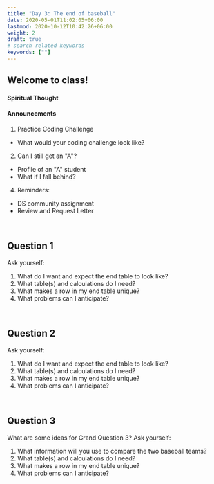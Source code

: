 ```yaml
---
title: "Day 3: The end of baseball"
date: 2020-05-01T11:02:05+06:00
lastmod: 2020-10-12T10:42:26+06:00
weight: 2
draft: true
# search related keywords
keywords: [""]
---
```


## Welcome to class!

#### Spiritual Thought

#### Announcements

1. Practice Coding Challenge
* What would your coding challenge look like?
2. Can I still get an "A"?
* Profile of an "A" student
* What if I fall behind? 
4. Reminders:
* DS community assignment
* Review and Request Letter

<br>

## Question 1

Ask yourself:

1. What do I want and expect the end table to look like?
2. What table(s) and calculations do I need?
3. What makes a row in my end table unique?
4. What problems can I anticipate?

<br>

## Question 2

Ask yourself:

1. What do I want and expect the end table to look like?
2. What table(s) and calculations do I need?
3. What makes a row in my end table unique?
4. What problems can I anticipate?

<br>

## Question 3

What are some ideas for Grand Question 3? Ask yourself:

1. What information will you use to compare the two baseball teams?
2. What table(s) and calculations do I need?
3. What makes a row in my end table unique?
4. What problems can I anticipate?






<!-----------------------------------------
### SQL queries are typed in the following pattern:

```SQL
SELECT -- <columns> and <column calculations>
FROM -- <table name>
  JOIN -- <table name>
  ON -- <columns to join>
WHERE -- <filter condition>
GROUP BY -- <subsets for column calculations>
ORDER BY -- <how the output is returned in sequence>
LIMIT -- <number of rows to return>
```
------------------------------------------->



<!-----------------------------------------------------------------
## Setting up Live Share

<iframe width="560" height="315" src="https://www.youtube.com/embed/oUcc2hp7fDM" frameborder="0" allow="accelerometer; autoplay; clipboard-write; encrypted-media; gyroscope; picture-in-picture" allowfullscreen></iframe>

## Connecting to SQLite: [Lahman SQLite](https://byuistats.github.io/CSE250-Course/data/lahmansbaseballdb.sqlite)

__Download the sqlite file:__ [Lahman sqlite](https://byuistats.github.io/CSE250-Course/data/lahmansbaseballdb.sqlite)


### What is SQLite?

> - [Wikipedia](https://en.wikipedia.org/wiki/SQLite): SQLite is **a popular choice as embedded database software for local/client storage in application software such as web browsers.** It is arguably the most widely deployed database engine, as it is used today by several widespread browsers, operating systems, and embedded systems (such as mobile phones), among others. SQLite has bindings to many programming languages.

> - [SQLite.org](https://www.sqlite.org/about.html): **SQLite is an in-process library that implements a self-contained, serverless, zero-configuration, transactional SQL database engine.** The code for SQLite is in the public domain and is thus free for use for any purpose, commercial or private. SQLite is the most widely deployed database in the world with more applications than we can count, including several high-profile projects.

> - [Codecademy](https://www.codecademy.com/articles/what-is-sqlite): SQLite is a database engine. It is software that allows users to interact with a relational database. In SQLite, a database is stored in a single file — a trait that distinguishes it from other database engines. This fact allows for a great deal of accessibility: copying a database is no more complicated than copying the file that stores the data, sharing a database can mean sending an email attachment.

### Working with SQLite files in Python

```python
# %%
import pandas as pd 
import altair as alt
import numpy as np
import sqlite3

# %%
sqlite_file = 'lahmansbaseballdb.sqlite'
con = sqlite3.connect(sqlite_file)
# %%
# See the tables in the database
table = pd.read_sql_query(
    "SELECT name FROM sqlite_master WHERE type='table'",
    con)
print(table)

```
------------------------------------------------------>




<!---------------------------------------------------------------------------

## Calculating New Columns

#### I want to do a calculation in SQL and return it in a new column in Python

__Use the batting table to show the player and his team, along with his at bats, runs, and a calculated value of `r / ab` that is called `runs_atbat`.__

- __Try do complete the above statement without using the info in the questions below.__

{{< faq "What table do we want to use?">}}

```python
q = '''
SELECT *
FROM batting
LIMIT 5
'''

dw.query('byuidss/cse-250-baseball-database', q).dataframe

```

{{</ faq >}}



{{< faq "What columns do we want to select?">}}

```python
q = '''
SELECT playerid, teamid, ab, r
FROM batting
LIMIT 5
'''

dw.query('byuidss/cse-250-baseball-database', q).dataframe

```

{{</ faq >}}


{{< faq "What calculation do we want to perform?">}}


```python
q = '''
SELECT playerid, teamid, ab, r, r/ab 
FROM batting
LIMIT 5
'''

dw.query('byuidss/cse-250-baseball-database', q).dataframe

```


{{</ faq >}}


{{< faq "What name do we give our calculated column?">}}


```python
q = '''
SELECT playerid, teamid, ab, r, r/ab as runs_atbat
FROM batting
LIMIT 5
'''

dw.query('byuidss/cse-250-baseball-database', q).dataframe

```

{{</ faq >}}

<br>

#### I want to join two tables to help in decision making

__For seasons after 1999, which year had the most players selected as All Stars but didn't play in the All Star game?__

- Provide a summary of how many games, hits, and at bats all the players had in that year's post season.
- The [data dictionary](https://data.world/byuidss/cse-250-baseball-database/workspace/file?filename=readme2014.txt) might help.

```python
import pandas as pd 
import altair as alt
import numpy as np
import datadotworld as dw

baseball_url = 'byuidss/cse-250-baseball-database'
```

{{< faq "What table do we want for All Star information?">}}


```python
# %%
# allstar table

dw.query(baseball_url, 
'''
SELECT *
FROM AllstarFull
WHERE --?
    AND --?
LIMIT 5
''').dataframe

```

{{</ faq >}}



{{< faq "Can you use a groupby to get the counts of players per year?">}}

```python
dw.query(baseball_url, 
'''
SELECT yearid, -- <stuff to calculate>
FROM AllstarFull
WHERE yearid > 1999 
    AND gp != 1
GROUP BY --?
ORDER BY --?
''').dataframe
```

{{</ faq >}}



{{< faq "What table do we want for the post season at bats?">}}

```python
dw.query(baseball_url, 
'''
SELECT *
FROM BattingPost as bp
LIMIT 5
''').dataframe
```

{{</ faq >}}

{{< faq "Can you join the post season batting table and AllStar information?">}}

- __For each player, keep only the at bats, hits, the all star gp, and gameid columns.__
- __Let's only keep players with at least one at bat in the post season.__


```python
dw.query(baseball_url, 
'''
SELECT -- <columns to keep>
FROM BattingPost as bp
JOIN AllstarFull as asf
    ON  -- <two columns for the join>
WHERE bp.yearid > 1999
    AND gp != 1
    AND -- <at bat condition>
LIMIT 15

'''
).dataframe
```
{{</ faq >}}

{{< faq "Let's build the final table">}}


__For seasons after 1999, which year had the most players selected as All Stars but didn't play in the All Star game?__

- Provide a summary of how many games, hits, and at bats all the players had in that year's post season.

```python
dw.query('byuidss/cse-250-baseball-database', 
'''
SELECT -- <lots of calculations>
FROM BattingPost as bp
JOIN AllstarFull as asf
    ON  bp.playerid = asf.playerid AND
        bp.yearid = asf.yearid
WHERE bp.yearid > 1999
    AND gp != 1
    AND ab > 0
GROUP BY -- <column>
ORDER BY -- <column>
'''
).dataframe
```
{{</ faq >}}


<br>
--------------------------------------------------------------------->







<!----------------------------
## Work with a subset in pandas

Often, you can pull a small subset of the data and work through the logic in Python to make sure you are working out the logic correctly.

1. Only want to pull small parts of each table needed.
2. Small part should be a a complete division.  For example, lets use Idaho.
3. Then use Pandas to work out all the table join logic.
4. Check your work against the SQL call.

### How can we check our SQL logic?

> I want to see how much each college player from schools in the west and mountain west has made over their professional career. I want to know the full school name attended and the the Given name of each player.

_Is this query correct?_

```SQL
SELECT cp.playerID, nameGiven, birthYear
    ,cp.schoolID, name_full
    ,SUM(salary) as salary
FROM salaries as sal
JOIN people as p
    ON p.playerID = sal.playerID
JOIN CollegePlaying as cp
    ON p.playerID = cp.playerID
JOIN schools as sc
    ON sc.schoolID = cp.schoolID
WHERE sc.state = 'ID'
GROUP BY cp.playerID, cp.schoolID
ORDER BY name_full
```

```python
pd.read_sql_query(
'''
SELECT cp.playerID, nameGiven, birthYear
    ,cp.schoolID, name_full
    ,SUM(salary) as salary
FROM salaries as sal
JOIN people as p
    ON p.playerID = sal.playerID
JOIN CollegePlaying as cp
    ON p.playerID = cp.playerID
JOIN schools as sc
    ON sc.schoolID = cp.schoolID
WHERE sc.state = 'ID'
GROUP BY cp.playerID, cp.schoolID
ORDER BY name_full
''', con) 
```

#### Let's start here

```python
schools = pd.read_sql_query(
'''
SELECT *
FROM schools
WHERE state = 'ID'
''', con)
```
----------------------------------------------------->



<!--------------------

#### I get SQL and want to be challenged.

[Do this Math 335 task with SQL commands in Python](https://byuistats.github.io/M335/class_tasks/task12_details.html).

-------------------------->

<br>
